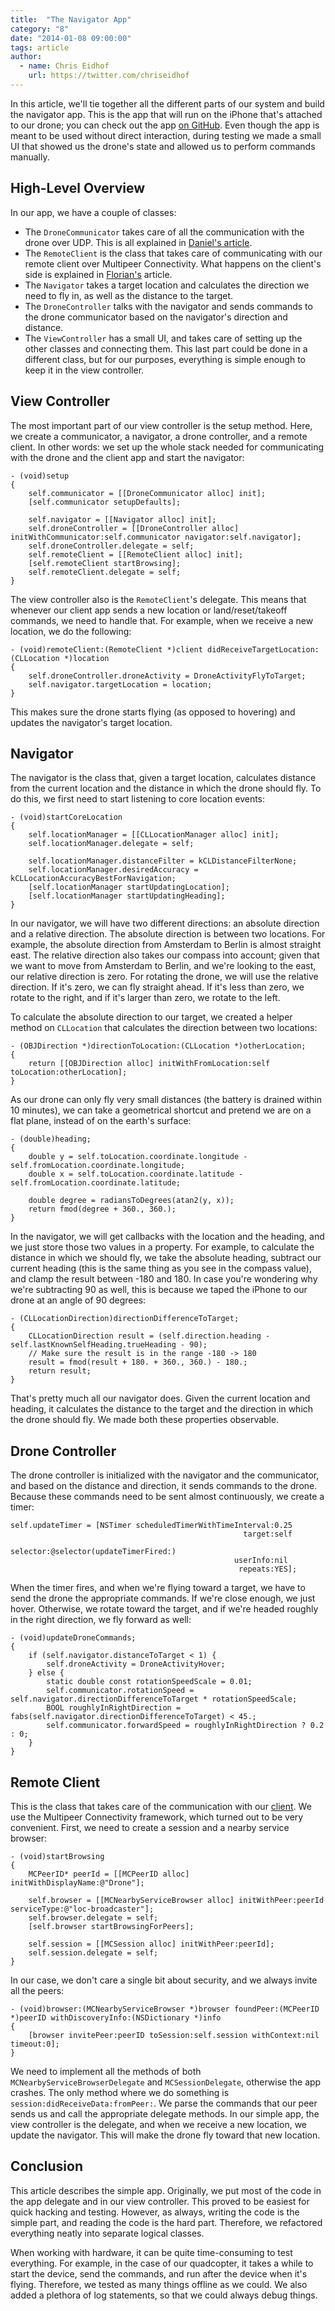 ```yaml
---
title:  "The Navigator App"
category: "8"
date: "2014-01-08 09:00:00"
tags: article
author:
  - name: Chris Eidhof
    url: https://twitter.com/chriseidhof
---
```


In this article, we'll tie together all the different parts of our system and build the navigator app. This is the app that will run on the iPhone that's attached to our drone; you can check out the app [on GitHub](https://github.com/objcio/issue-8-quadcopter-navigator). Even though the app is meant to be used without direct interaction, during testing we made a small UI that showed us the drone's state and allowed us to perform commands manually.

## High-Level Overview

In our app, we have a couple of classes:

* The `DroneCommunicator` takes care of all the communication with the drone over UDP. This is all explained in [Daniel's article](/issue-8/communicating-with-the-quadcopter.html). 
* The `RemoteClient` is the class that takes care of communicating with our remote client over Multipeer Connectivity. What happens on the client's side is explained in [Florian's](/issue-8/the-quadcopter-client-app.html) article.
* The `Navigator` takes a target location and calculates the direction we need to fly in, as well as the distance to the target.
* The `DroneController` talks with the navigator and sends commands to the drone communicator based on the navigator's direction and distance.
* The `ViewController` has a small UI, and takes care of setting up the other classes and connecting them. This last part could be done in a different class, but for our purposes, everything is simple enough to keep it in the view controller.

## View Controller

The most important part of our view controller is the setup method. Here, we create a communicator, a navigator, a drone controller, and a remote client. In other words: we set up the whole stack needed for communicating with the drone and the client app and start the navigator:

    - (void)setup
    {
        self.communicator = [[DroneCommunicator alloc] init];
        [self.communicator setupDefaults];
    
        self.navigator = [[Navigator alloc] init];
        self.droneController = [[DroneController alloc] initWithCommunicator:self.communicator navigator:self.navigator];
        self.droneController.delegate = self;
        self.remoteClient = [[RemoteClient alloc] init];
        [self.remoteClient startBrowsing];
        self.remoteClient.delegate = self;
    }

The view controller also is the `RemoteClient`'s delegate. This means that whenever our client app sends a new location or land/reset/takeoff commands, we need to handle that. For example, when we receive a new location, we do the following:

    - (void)remoteClient:(RemoteClient *)client didReceiveTargetLocation:(CLLocation *)location
    {
        self.droneController.droneActivity = DroneActivityFlyToTarget;
        self.navigator.targetLocation = location;
    }

This makes sure the drone starts flying (as opposed to hovering) and updates the navigator's target location.

## Navigator

The navigator is the class that, given a target location, calculates distance from the current location and the distance in which the drone should fly. To do this, we first need to start listening to core location events:

    - (void)startCoreLocation
    {
        self.locationManager = [[CLLocationManager alloc] init];
        self.locationManager.delegate = self;
        
        self.locationManager.distanceFilter = kCLDistanceFilterNone;
        self.locationManager.desiredAccuracy = kCLLocationAccuracyBestForNavigation;
        [self.locationManager startUpdatingLocation];
        [self.locationManager startUpdatingHeading];
    }

In our navigator, we will have two different directions: an absolute direction and a relative direction. The absolute direction is between two locations. For example, the absolute direction from Amsterdam to Berlin is almost straight east. The relative direction also takes our compass into account; given that we want to move from Amsterdam to Berlin, and we're looking to the east, our relative direction is zero. For rotating the drone, we will use the relative direction. If it's zero, we can fly straight ahead. If it's less than zero, we rotate to the right, and if it's larger than zero, we rotate to the left.

To calculate the absolute direction to our target, we created a helper method on `CLLocation` that calculates the direction between two locations:

    - (OBJDirection *)directionToLocation:(CLLocation *)otherLocation;
    {
        return [[OBJDirection alloc] initWithFromLocation:self toLocation:otherLocation];
    }

As our drone can only fly very small distances (the battery is drained within 10 minutes), we can take a geometrical shortcut and pretend we are on a flat plane, instead of on the earth's surface:

    - (double)heading;
    {
        double y = self.toLocation.coordinate.longitude - self.fromLocation.coordinate.longitude;
        double x = self.toLocation.coordinate.latitude - self.fromLocation.coordinate.latitude;
        
        double degree = radiansToDegrees(atan2(y, x));
        return fmod(degree + 360., 360.);
    }

In the navigator, we will get callbacks with the location and the heading, and we just store those two values in a property. For example, to calculate the distance in which we should fly, we take the absolute heading, subtract our current heading (this is the same thing as you see in the compass value), and clamp the result between -180 and 180. In case you're wondering why we're subtracting 90 as well, this is because we taped the iPhone to our drone at an angle of 90 degrees:

    - (CLLocationDirection)directionDifferenceToTarget;
    {
        CLLocationDirection result = (self.direction.heading - self.lastKnownSelfHeading.trueHeading - 90);
        // Make sure the result is in the range -180 -> 180
        result = fmod(result + 180. + 360., 360.) - 180.;
        return result;
    }

That's pretty much all our navigator does. Given the current location and heading, it calculates the distance to the target and the direction in which the drone should fly. We made both these properties observable.

## Drone Controller

The drone controller is initialized with the navigator and the communicator, and based on the distance and direction, it sends commands to the drone. Because these commands need to be sent almost continuously, we create a timer:

    self.updateTimer = [NSTimer scheduledTimerWithTimeInterval:0.25
                                                        target:self
                                                      selector:@selector(updateTimerFired:)
                                                      userInfo:nil
                                                       repeats:YES];

When the timer fires, and when we're flying toward a target, we have to send the drone the appropriate commands. If we're close enough, we just hover. Otherwise, we rotate toward the target, and if we're headed roughly in the right direction, we fly forward as well:

    - (void)updateDroneCommands;
    {
        if (self.navigator.distanceToTarget < 1) {
            self.droneActivity = DroneActivityHover;
        } else {
            static double const rotationSpeedScale = 0.01;
            self.communicator.rotationSpeed = self.navigator.directionDifferenceToTarget * rotationSpeedScale;
            BOOL roughlyInRightDirection = fabs(self.navigator.directionDifferenceToTarget) < 45.;
            self.communicator.forwardSpeed = roughlyInRightDirection ? 0.2 : 0;
        }
    }

## Remote Client

This is the class that takes care of the communication with our [client](/issue-8/the-quadcopter-client-app.html). We use the Multipeer Connectivity framework, which turned out to be very convenient. First, we need to create a session and a nearby service browser:

    - (void)startBrowsing
    {
        MCPeerID* peerId = [[MCPeerID alloc] initWithDisplayName:@"Drone"];
    
        self.browser = [[MCNearbyServiceBrowser alloc] initWithPeer:peerId serviceType:@"loc-broadcaster"];
        self.browser.delegate = self;
        [self.browser startBrowsingForPeers];
    
        self.session = [[MCSession alloc] initWithPeer:peerId];
        self.session.delegate = self;
    }

In our case, we don't care a single bit about security, and we always invite all the peers:
    
    - (void)browser:(MCNearbyServiceBrowser *)browser foundPeer:(MCPeerID *)peerID withDiscoveryInfo:(NSDictionary *)info
    {
        [browser invitePeer:peerID toSession:self.session withContext:nil timeout:0];
    }

We need to implement all the methods of both `MCNearbyServiceBrowserDelegate` and `MCSessionDelegate`, otherwise the app crashes. The only method where we do something is `session:didReceiveData:fromPeer:`. We parse the commands that our peer sends us and call the appropriate delegate methods. In our simple app, the view controller is the delegate, and when we receive a new location, we update the navigator. This will make the drone fly toward that new location.

## Conclusion

This article describes the simple app. Originally, we put most of the code in the app delegate and in our view controller. This proved to be easiest for quick hacking and testing. However, as always, writing the code is the simple part, and reading the code is the hard part. Therefore, we refactored everything neatly into separate logical classes. 

When working with hardware, it can be quite time-consuming to test everything. For example, in the case of our quadcopter, it takes a while to start the device, send the commands, and run after the device when it's flying. Therefore, we tested as many things offline as we could. We also added a plethora of log statements, so that we could always debug things.
